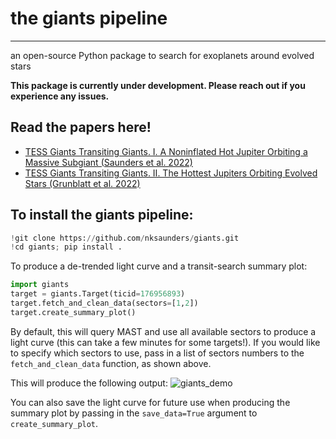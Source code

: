 # the giants pipeline
---
an open-source Python package to search for exoplanets around evolved stars

**This package is currently under development. Please reach out if you experience any issues.**

## Read the papers here!
- [TESS Giants Transiting Giants. I. A Noninflated Hot Jupiter Orbiting a Massive Subgiant (Saunders et al. 2022)](https://arxiv.org/abs/2108.02294)
- [TESS Giants Transiting Giants. II. The Hottest Jupiters Orbiting Evolved Stars (Grunblatt et al. 2022)](https://arxiv.org/pdf/2201.04140.pdf)

## To install the giants pipeline:
```python
!git clone https://github.com/nksaunders/giants.git
!cd giants; pip install .
```

To produce a de-trended light curve and a transit-search summary plot:

```python
import giants
target = giants.Target(ticid=176956893)
target.fetch_and_clean_data(sectors=[1,2])
target.create_summary_plot()
```

By default, this will query MAST and use all available sectors to produce a light curve (this can take a few minutes for some targets!). If you would like to specify which sectors to use, pass in a list of sectors numbers to the `fetch_and_clean_data` function, as shown above.

This will produce the following output:
![giants_demo](https://user-images.githubusercontent.com/17130840/166803594-5edc052f-663c-405d-b5d5-efbc86dbf06d.png)


You can also save the light curve for future use when producing the summary plot by passing in the `save_data=True` argument to `create_summary_plot`.
